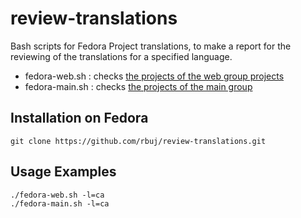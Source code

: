 # review-translations

Bash scripts for Fedora Project translations, to make a report for the reviewing of the translations for a specified language.
* fedora-web.sh : checks [the projects of the web group projects](https://fedora.zanata.org/version-group/view/web)
* fedora-main.sh : checks [the projects of the main group](https://fedora.zanata.org/version-group/view/main)

Installation on Fedora
----------------------

```
git clone https://github.com/rbuj/review-translations.git
```

Usage Examples
--------------

```
./fedora-web.sh -l=ca
./fedora-main.sh -l=ca
```

